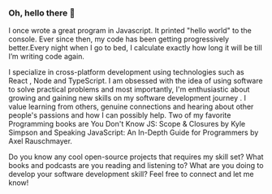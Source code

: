 ### Oh, hello there 👋

 
I once wrote a great program in Javascript. It printed "hello world" to the console. Ever since then, my code has been getting progressively better.Every night when I go to bed, I calculate exactly how long it will be till I’m writing code again. 



I specialize in cross-platform development using technologies such as React , Node and TypeScript. I am obsessed with the idea of using software to solve practical problems and most importantly, I'm enthusiastic about growing and gaining new skills on my software development  journey . I value learning from others, genuine connections and hearing about other people's passions and how I can possibly help. 
Two of my favorite Programming books are You Don't Know JS: Scope & Closures  by Kyle Simpson and  Speaking JavaScript: An In-Depth Guide for Programmers by Axel Rauschmayer.




Do you know any cool open-source projects that requires my skill set?
What books and podcasts are you reading and listening to? What are you doing to develop your software development skill? Feel free to connect and let me know!

<!--
**PenuelCodes/PenuelCodes** is a ✨ _special_ ✨ repository because its `README.md` (this file) appears on your GitHub profile.

Here are some ideas to get you started:

- 🔭 I’m currently working on ...
- 🌱 I’m currently learning ...
- 👯 I’m looking to collaborate on ...
- 🤔 I’m looking for help with ...
- 💬 Ask me about ...
- 📫 How to reach me: ...
- 😄 Pronouns: ...
- ⚡ Fun fact: ...
-->

